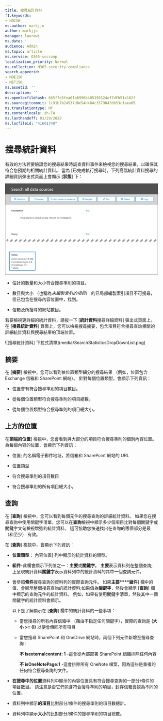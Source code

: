 ```yaml
---
title: 搜尋統計資料
f1.keywords:
- NOCSH
ms.author: markjjo
author: markjjo
manager: laurawi
ms.date: ''
audience: Admin
ms.topic: article
ms.service: O365-seccomp
localization_priority: Normal
ms.collection: M365-security-compliance
search.appverid:
- MOE150
- MET150
ms.assetid: ''
description: ''
ms.openlocfilehash: 665ffe5fea6fa6996b405198524ef7dfb51e162f
ms.sourcegitcommit: 1c91b7b24537d0e54d484c3379043db53c1aea65
ms.translationtype: MT
ms.contentlocale: zh-TW
ms.lasthandoff: 01/29/2020
ms.locfileid: "41601740"
---
```

# <a name="search-statistics"></a>搜尋統計資料

有效的方法若要驗證您的搜尋結果時調查資料事件來檢視您的搜尋結果，以確保其符合您預期的相關統計資料。 當為 [已完成執行搜尋時，下列高階統計資料搜尋的詳細資訊彈出式頁面上會顯示 [**狀態**] 下：

![搜尋的詳細資訊彈出式頁面上的搜尋 statisics](media/SearchDetailsFlyout.png)

- 估計的數量和大小符合搜尋準則的項目。

- 數目與大小 （也稱為*未編製索引的項目*） 的已局部編製索引項目不可搜尋，但已包含在搜尋內容位置中，找到。

- 信箱及所搜尋的網站數目。

若要檢視更詳細的統計資料，請按一下 [**統計資料**搜尋詳細資料] 彈出式頁面上。 在 [**搜尋統計資料**] 頁面上，您可以檢視搜尋摘要，包含項目符合搜尋查詢相關的詳細統計資料與搜尋結果的頂端位置。

![搜尋統計資料] 下拉式清單](media/SearchStatisticsDropDownList.png)

## <a name="summary"></a>摘要

在 [**摘要**] 檢視中，您可以看到依位置類型細分的搜尋結果 （例如，位置包含 Exchange 信箱和 SharePoint 網站）。 針對每個位置類型，會顯示下列資訊：

- 位置會有符合搜尋準則的項目數目。

- 從每個位置類型符合搜尋準則的項目總數。

- 從每個位置類型符合搜尋準則的項目總大小。

## <a name="top-locations"></a>上方的位置

在**頂端的位置**] 檢視中，您會看到與大部分的項目符合搜尋準則的個別內容位置。 為每個內容的位置，會顯示下列資訊：

- 位置; 的名稱電子郵件地址，將信箱和 SharePoint 網站的 URL

- 位置類型

- 符合搜尋準則的項目數目

- 符合搜尋準則的所有項目總大小。

## <a name="queries"></a>查詢

在 [**查詢**] 檢視中，您可以看到每個元件的搜尋查詢的詳細統計資料。 如果您在搜尋查詢中使用關鍵字清單，您可以在**查詢**檢視中顯示多少個項目比對每個關鍵字或關鍵字文句檢視增強的統計資料。 這可協助您快速找出在查詢的哪個部分是最 （和至少） 有效。 

在 [**查詢**] 檢視中，會顯示下列資訊：

 - **位置類型**： 內容位置] 列中顯示的統計資料的類型。

- **組件**-此欄會顯示下列值之一：**主要**或**關鍵字**。 **主要**表示資料列在整個查詢; 上呈現統計資料**關鍵字**表示資料列中的統計資料的其中一個查詢元件。

- 會參照**條件**搜尋查詢的資料列的實際查詢元件。 如果**主要****組件**] 欄中的值，會顯示整個搜尋查詢的統計資料;如果值為**關鍵字**，然後會顯示 [**查詢**] 欄中顯示的查詢元件的統計資料。 例如，如果有使用關鍵字清單，然後其中一個關鍵字的統計資料會顯示。

  以下是了解顯示在 [**查詢**] 欄中的統計資料的一些事項：
  
  - 當您搜尋的所有內容信箱中 （藉由不指定任何關鍵字），實際的查詢是 **(大小 >= 0)** 以便會傳回所有項目
  
  - 當您搜尋 SharePoint 和 OneDrive 網站時，兩個下列元件新增至搜尋查詢：
    
    **不 isexternalcontent: 1** -這會從內部部署 SharePoint 組織排除任何內容
    
    **不 isOneNotePage:1** -這會排除所有 OneNote 檔案，因為這些是重複的任何符合搜尋查詢的文件。

- **在搜尋中的位置**資料列中顯示的內容位置具有符合搜尋查詢的一部分/條件的項目數目。 請注意是否它們包含符合搜尋準則的項目，封存信箱會視為不同的位置。

- 資料列中顯示**的項目**比對部分/條件的搜尋準則的項目數總計。

- 資料列中顯示**大小**的比對部分/條件的搜尋準則的項目總數。

